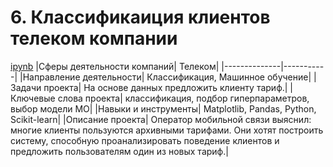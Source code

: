 # 6. Классификаиция клиентов телеком компании
[ipynb](https://github.com/AlexKretov/Portfolio/blob/b459ed9ff990386ae0e472fd7b5d3ed18b1ce31e/TelecomClients/ClientsClassification%20(1).ipynb)
|Сферы деятельности компаний| Телеком|
|--------------|-----------|
|Направление деятельности| Классификация, Машинное обучение|
|Задачи проекта| На основе данных предложить клиенту тариф.|
|Ключевые слова проекта| классификация, подбор гиперпараметров, выбор модели МО|
|Навыки и инструменты| Matplotlib, Pandas, Python, Scikit-learn|
|Описание проекта| Оператор мобильной связи выяснил: многие клиенты пользуются архивными тарифами. Они хотят построить систему, способную проанализировать поведение клиентов и предложить пользователям один из новых тариф.|
